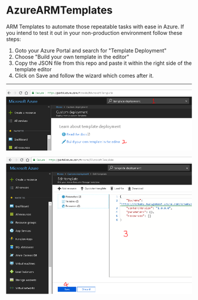 # AzureARMTemplates
ARM Templates to automate those repeatable tasks with ease in Azure. If you intend to test it out in your non-production environment follow these steps:

1. Goto your Azure Portal and search for "Template Deployment"
2. Choose "Build your own template in the editor"
3. Copy the JSON file from this repo and paste it within the right side of the template editor
4. Click on Save and follow the wizard which comes after it.

---

![Search for Template Deployment](/Screenshots/01AzureTemplateDeployment.PNG?raw=true "Azure Template Deployment")

![Edit Template](/Screenshots/02AzureTemplateDeployment.PNG?raw=true "Edit Template")
